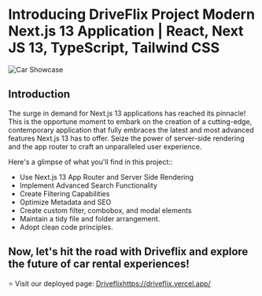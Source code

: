 # Introducing DriveFlix Project Modern Next.js 13 Application | React, Next JS 13, TypeScript, Tailwind CSS
![Car Showcase](https://i.ibb.co/GxvFJDZ/Thumbnail.png)

## Introduction
The surge in demand for Next.js 13 applications has reached its pinnacle! This is the opportune moment to embark on the creation of a cutting-edge, contemporary application that fully embraces the latest and most advanced features Next.js 13 has to offer. Seize the power of server-side rendering and the app router to craft an unparalleled user experience.
 
Here's a glimpse of what you'll find in this project::
- Use Next.js 13 App Router and Server Side Rendering
- Implement Advanced Search Functionality
- Create Filtering Capabilities
- Optimize Metadata and SEO
- Create custom filter, combobox, and modal elements
- Maintain a tidy file and folder arrangement.
- Adopt clean code principles.

## Now, let's hit the road with Driveflix and explore the future of car rental experiences!
⭐ Visit our deployed page: [Driveflix](https://driveflix.vercel.app/)https://driveflix.vercel.app/
